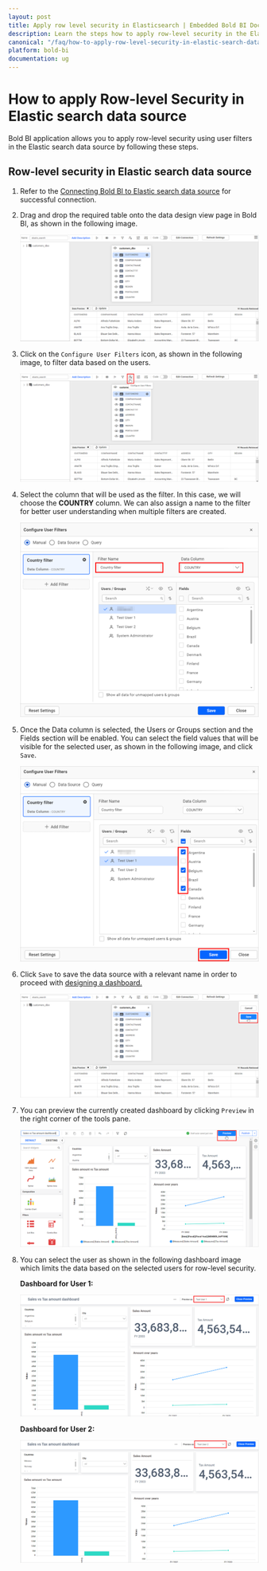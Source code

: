 ```yaml
---
layout: post
title: Apply row level security in Elasticsearch | Embedded Bold BI Docs
description: Learn the steps how to apply row-level security in the Elasticsearch data source and create dashboards with user based filters in Embedded Bold BI Web designer.
canonical: "/faq/how-to-apply-row-level-security-in-elastic-search-data-source/"
platform: bold-bi
documentation: ug
---
```


# How to apply Row-level Security in Elastic search data source

Bold BI application allows you to apply row-level security using user filters in the Elastic search data source by following these steps.

## Row-level security in Elastic search data source

1.	Refer to the [Connecting Bold BI to Elastic search data source](/working-with-data-sources/data-connectors/elastic-search/#connecting-bold-bi-to-elastic-search-data-source) for successful connection.

2.	Drag and drop the required table onto the data design view page in Bold BI, as shown in the following image.             

    ![Drag table](/static/assets/faq/images/drag-table-elasticsearch.png)

3.	Click on the `Configure User Filters` icon, as shown in the following image, to filter data based on the users.

    ![Configure User Filters](/static/assets/faq/images/configure-user-filters.png)
	
4.  Select the column that will be used as the filter. In this case, we will choose the **COUNTRY** column. We can also assign a name to the filter for better user understanding when multiple filters are created. 

    ![Data column](/static/assets/faq/images/data-column.png#max-width=60%) 
	
5.	Once the Data column is selected, the Users or Groups section and the Fields section will be enabled. You can select the field values that will be visible for the selected user, as shown in the following image, and click `Save`.
    
	![Select fields](/static/assets/faq/images/select-fields.png#max-width=60%) 
	
6.  Click `Save` to save the data source with a relevant name in order to proceed with [designing a dashboard.](/working-with-dashboards/)

    ![Save option](/static/assets/faq/images/save-option-elasticsearch.png) 
	
7.	You can preview the currently created dashboard by clicking `Preview` in the right corner of the tools pane.

    ![Preview dashboard option](/static/assets/faq/images/preview-dashboard.png)

8.	You can select the user as shown in the following dashboard image which limits the data based on the selected users for row-level security.

    **Dashboard for User 1:**

    ![Preview dashboard for user 1](/static/assets/faq/images/user-dashboard1.png)

    **Dashboard for User 2:**

    ![Preview dashboard for user 2](/static/assets/faq/images/user-dashboard2.png)
